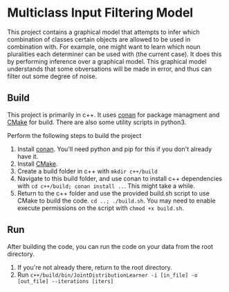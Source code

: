 # Multiclass Input Filtering Model

This project contains a graphical model that attempts to infer which combination of classes certain
objects are allowed to be used in combination with. For example, one might want to learn which noun
pluralities each determiner can be used with (the current case). It does this by performing
inference over a graphical model. This graphical model understands that some obversations will be
made in error, and thus can filter out some degree of noise.

## Build

This project is primarily in c++. It uses [conan](https://conan.io/) for package managment and
[CMake](https://cmake.org/) for build. There are also some utility scripts in python3.

Perform the following steps to build the project
1. Install [conan](https://docs.conan.io/en/latest/installation.html). You'll need python and pip
for this if you don't already have it.
1. Install [CMake](https://cmake.org/install/).
1. Create a build folder in c++ with `mkdir c++/build`
1. Navigate to this build folder, and use conan to install c++ dependencies with
`cd c++/build; conan install ..`. This might take a while.
1. Return to the c++ folder and use the provided build.sh script to use CMake to build the code.
`cd ..; ./build.sh`. You may need to enable execute permissions on the script with
`chmod +x build.sh`.

## Run
After building the code, you can run the code on your data from the root directory.

1. If you're not already there, return to the root directory.
1. Run `c++/build/bin/JointDistributionLearner -i [in_file] -o [out_file] --iterations [iters]`